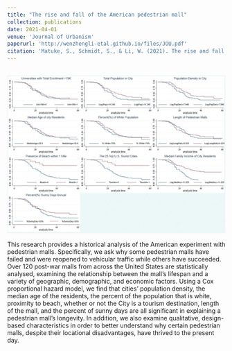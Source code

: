 ```yaml
---
title: "The rise and fall of the American pedestrian mall"
collection: publications
date: 2021-04-01
venue: 'Journal of Urbanism'
paperurl: 'http://wenzhengli-etal.github.io/files/JOU.pdf'
citation: 'Matuke, S., Schmidt, S., & Li, W. (2021). The rise and fall of the American pedestrian mall. Journal of Urbanism: International Research on Placemaking and Urban Sustainability, 14(2), 129-144.'
---
```


<br/><img src='/images/Urbanism.jpg'>

This research provides a historical analysis of the American experiment with pedestrian malls. Specifically, we ask why some pedestrian malls have failed and were reopened to vehicular traffic while others have succeeded. Over 120 post-war malls from across the United States are statistically analysed, examining the relationship between the mall’s lifespan and a variety of geographic, demographic, and economic factors. Using a Cox proportional hazard model, we find that cities’ population density, the median age of the residents, the percent of the population that is white, proximity to beach, whether or not the City is a tourism destination, length of the mall, and the percent of sunny days are all significant in explaining a pedestrian mall’s longevity. In addition, we also examine qualitative, design-based characteristics in order to better understand why certain pedestrian malls, despite their locational disadvantages, have thrived to the present day.
